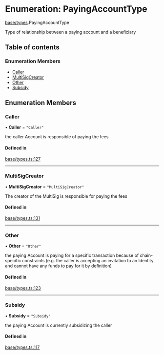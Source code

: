 # Enumeration: PayingAccountType

[base/types](../wiki/base.types).PayingAccountType

Type of relationship between a paying account and a beneficiary

## Table of contents

### Enumeration Members

- [Caller](../wiki/base.types.PayingAccountType#caller)
- [MultiSigCreator](../wiki/base.types.PayingAccountType#multisigcreator)
- [Other](../wiki/base.types.PayingAccountType#other)
- [Subsidy](../wiki/base.types.PayingAccountType#subsidy)

## Enumeration Members

### Caller

• **Caller** = ``"Caller"``

the caller Account is responsible of paying the fees

#### Defined in

[base/types.ts:127](https://github.com/PolymeshAssociation/polymesh-sdk/blob/9a8715021/src/base/types.ts#L127)

___

### MultiSigCreator

• **MultiSigCreator** = ``"MultiSigCreator"``

The creator of the MultiSig is responsible for paying the fees

#### Defined in

[base/types.ts:131](https://github.com/PolymeshAssociation/polymesh-sdk/blob/9a8715021/src/base/types.ts#L131)

___

### Other

• **Other** = ``"Other"``

the paying Account is paying for a specific transaction because of
  chain-specific constraints (e.g. the caller is accepting an invitation to an Identity
  and cannot have any funds to pay for it by definition)

#### Defined in

[base/types.ts:123](https://github.com/PolymeshAssociation/polymesh-sdk/blob/9a8715021/src/base/types.ts#L123)

___

### Subsidy

• **Subsidy** = ``"Subsidy"``

the paying Account is currently subsidizing the caller

#### Defined in

[base/types.ts:117](https://github.com/PolymeshAssociation/polymesh-sdk/blob/9a8715021/src/base/types.ts#L117)
